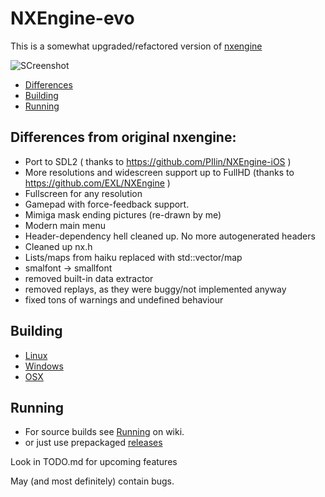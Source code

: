 # NXEngine-evo

This is a somewhat upgraded/refactored version of [nxengine](http://nxengine.sourceforge.net/)

![SCreenshot](https://raw.githubusercontent.com/isage/nxengine-evo/master/screenshot.png)

* [Differences](#differences-from-original-nxengine)
* [Building](#building)
* [Running](#running)

## Differences from original nxengine:

* Port to SDL2 ( thanks to https://github.com/PIlin/NXEngine-iOS )
* More resolutions and widescreen support up to FullHD (thanks to https://github.com/EXL/NXEngine )
* Fullscreen for any resolution
* Gamepad with force-feedback support.
* Mimiga mask ending pictures (re-drawn by me)
* Modern main menu
* Header-dependency hell cleaned up. No more autogenerated headers
* Cleaned up nx.h
* Lists/maps from haiku replaced with std::vector/map
* smalfont -> smallfont
* removed built-in data extractor
* removed replays, as they were buggy/not implemented anyway
* fixed tons of warnings and undefined behaviour

## Building
* [Linux](https://github.com/isage/nxengine-evo/wiki/Building-linux-version)
* [Windows](https://github.com/isage/nxengine-evo/wiki/Building-windows-version)
* [OSX](https://github.com/isage/nxengine-evo/wiki/Building-OSX-version)


## Running
 * For source builds see [Running](https://github.com/isage/nxengine-evo/wiki/Running) on wiki.
 * or just use prepackaged [releases](https://github.com/isage/nxengine-evo/releases)

Look in TODO.md for upcoming features

May (and most definitely) contain bugs.
